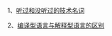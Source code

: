 1、[听过和没听过的技术名词](https://github.com/yang1212/collection-about/issues/8)

2、[编译型语言与解释型语言的区别](https://www.tspweb.com/key/%E7%BC%96%E8%AF%91%E8%AF%AD%E8%A8%80.html)
